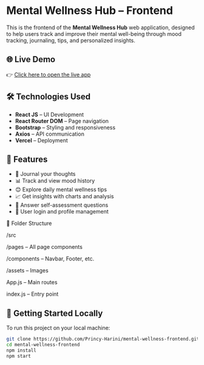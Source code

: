# Mental Wellness Hub – Frontend

This is the frontend of the **Mental Wellness Hub** web application, designed to help users track and improve their mental well-being through mood tracking, journaling, tips, and personalized insights.

## 🌐 Live Demo

👉 [Click here to open the live app](https://mental-wellness-frontend-sj5l.vercel.app)

## 🛠️ Technologies Used

- **React JS** – UI Development
- **React Router DOM** – Page navigation
- **Bootstrap** – Styling and responsiveness
- **Axios** – API communication
- **Vercel** – Deployment

## 🧠 Features

- 📝 Journal your thoughts
- 📊 Track and view mood history
- 😊 Explore daily mental wellness tips
- 📈 Get insights with charts and analysis
- 🧪 Answer self-assessment questions
- 🔐 User login and profile management


📁 Folder Structure

/src

/pages – All page components

/components – Navbar, Footer, etc.

/assets – Images

App.js – Main routes

index.js – Entry point

## 🚀 Getting Started Locally

To run this project on your local machine:

```bash
git clone https://github.com/Princy-Harini/mental-wellness-frontend.git
cd mental-wellness-frontend
npm install
npm start
